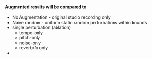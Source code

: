 #### Augmented results will be compared to

- No Augmentation - original studio recording only
- Naive random - uniform static random perturbations within bounds
- single perturbation (ablation)
	- tempo-only
	- pitch-only
	- noise-only
	- reverb/fx only
- 